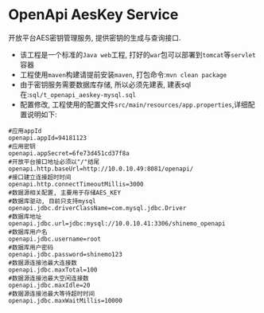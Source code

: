 # OpenApi AesKey Service
开放平台AES密钥管理服务, 提供密钥的生成与查询接口.

* 该工程是一个标准的`Java web`工程, 打好的`war`包可以部署到`tomcat`等`servlet`容器
* 工程使用`maven`构建请提前安装`maven`, 打包命令:`mvn clean package`
* 由于密钥服务需要数据库存储, 所以必须先建表, 建表sql在:`sql/t_openapi_aeskey-mysql.sql`
* 配置修改, 工程使用的配置文件`src/main/resources/app.properties`,详细配置说明如下:
```properties
#应用appId
openapi.appId=94181123
#应用密钥
openapi.appSecret=6fe73d451cd37f8a
#开放平台接口地址必须以"/"结尾
openapi.http.baseUrl=http://10.0.10.49:8081/openapi/
#接口建立连接超时时间
openapi.http.connectTimeoutMillis=3000
#数据源相关配置, 主要用于存储AES_KEY
#数据库驱动, 目前只支持mysql
openapi.jdbc.driverClassName=com.mysql.jdbc.Driver
#数据库地址
openapi.jdbc.url=jdbc:mysql://10.0.10.41:3306/shinemo_openapi
#数据库用户名
openapi.jdbc.username=root
#数据库用户密码
openapi.jdbc.password=shinemo123
#数据源连接池最大连接数
openapi.jdbc.maxTotal=100
#数据源连接池最大空闲连接数
openapi.jdbc.maxIdle=20
#数据源连接池最大等待超时时间
openapi.jdbc.maxWaitMillis=10000

```
